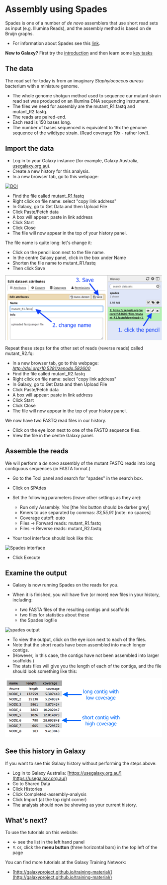 # Assembly using Spades

Spades is one of a number of *de novo* assemblers that use short read sets as input (e.g. Illumina Reads), and the assembly method is based on de Bruijn graphs.

* For information about Spades see this [link](http://bioinf.spbau.ru/spades).

<fn>**New to Galaxy?** First try the [introduction](../galaxy/index.md) and then learn some [key tasks](../intro/index.md)</fn>

## The data

The read set for today is from an imaginary *Staphylococcus aureus* bacterium with a miniature genome.

- The whole genome shotgun method used to sequence our mutant strain read set was produced on an Illumina DNA sequencing instrument.
- The files we need for assembly are the <fn>mutant_R1.fastq</fn> and <fn>mutant_R2.fastq</fn>.
- The reads are paired-end.
- Each read is 150 bases long. <!--(before trimming)-->
- The number of bases sequenced is equivalent to 19x the genome sequence of the wildtype strain. (Read coverage 19x - rather low!).

## Import the data

* Log in to your Galaxy instance (for example, Galaxy Australia, [usegalaxy.org.au](https://usegalaxy.org.au/)).
* Create a new history for this analysis.
* In a new browser tab, go to this webpage:

[![DOI](https://zenodo.org/badge/DOI/10.5281/zenodo.582600.svg)](https://doi.org/10.5281/zenodo.582600)

* Find the file called <fn>mutant_R1.fastq</fn>
* Right click on file name: select "copy link address"
* In Galaxy, go to <ss>Get Data</ss> and then Upload File
* Click <ss>Paste/Fetch data</ss>
* A box will appear: paste in link address
* Click <ss>Start</ss>
* Click <ss>Close</ss>
* The file will now appear in the top of your history panel.

The file name is quite long: let's change it:

* Click on the pencil icon next to the file name.
* In the centre Galaxy panel, click in the box under <ss>Name</ss>
* Shorten the file name to <fn>mutant_R1.fastq</s>
* Then click <ss>Save</ss>

![rename](images/rename.png)


Repeat these steps for the other set of reads (reverse reads) called <fn>mutant_R2.fq</fn>:

* In a new browser tab, go to this webpage: *http://doi.org/10.5281/zenodo.582600*
* Find the file called <fn>mutant_R2.fastq</fn>
* Right click on file name: select "copy link address"
* In Galaxy, go to <ss>Get Data</ss> and then Upload File
* Click <ss>Paste/Fetch data</ss>
* A box will appear: paste in link address
* Click <ss>Start</ss>
* Click <ss>Close</ss>
* The file will now appear in the top of your history panel.


<!--
- <fn>wildtype.fna</fn>: the reference genome sequence of the wildtype strain in fasta format (a header line, then the nucleotide sequence of the genome)

- <fn>wildtype.gff</fn>: the reference genome sequence of the wildtype strain in general feature format (a list of features - one feature per line, then the nucleotide sequence of the genome).

- <fn>wildtype.gbk</fn>: the reference genome sequence in genbank format.
-->

We now have two FASTQ read files in our history.

* Click on the eye icon next to one of the FASTQ sequence files.
* View the file in the centre Galaxy panel.

<!--
- The gff file should look like this:
- Brief Discussion about the GFF format (FIXME: add)
![GFF format](images/image08.png)

## Evaluate the input reads

Questions you might ask about your input reads include:

- How good is my read set?
- Do I need to ask for a new sequencing run?  
- Is it suitable for the analysis I need to do?

We will evaluate the input reads using the FastQC tool.

- This runs a standard series of tests on your read set and returns a relatively easy-to-interpret report.
- We will use the FastQC tool in Galaxy to evaluate the quality of one of our FASTQ files.
- Go to <ss>Tools &rarr; NGS:Analysis &rarr; NGS: QC and Manipulation &rarr; FastQC</ss>
- Select <fn>mutant_R1.fastq</fn>
- <ss>Execute</ss>
- Once finished, examine the output called <fn>FastQC on data1:webpage</fn> (Hint:![Eye icon](./images/image04.png)). It has a summary at the top of
the page and a number of graphs.

Some of the important outputs of FastQC for our purposes are:

-   <ss>Basic Statistics: Sequence length</ss>: will be important in setting maximum k-mer size value for assembly
-   <ss>Basic Statistics: Encoding</ss>: Quality encoding type: important for quality trimming software
-   <ss>Basic Statistics: % GC</ss>: high GC organisms don’t tend to assemble well and may have an uneven read coverage distribution.
-   <ss>Basic Statistics: Total sequences</ss>: Total number of reads: gives you an idea of coverage.
-   <ss>Per base sequence quality</ss>: Dips in quality near the beginning, middle or end of the reads: determines possible trimming/cleanup methods and parameters and may indicate technical problems with the sequencing process/machine run.
-   <ss>Per base N content</ss>: Presence of large numbers of Ns in reads: may point to poor quality sequencing run. You would need to trim these reads to remove Ns.
-   <ss>Kmer content</ss>: Presence of highly recurring k-mers: may point to contamination of reads with barcodes or adapter sequences.

Although we have warnings for two outputs (per base sequence content; Kmer content), we can ignore these for now. For a fuller discussion of FastQC outputs and warnings, see the [FastQC website link](http://www.bioinformatics.babraham.ac.uk/projects/fastqc/), including the section on each of the output [reports](http://www.bioinformatics.babraham.ac.uk/projects/fastqc/Help/3%20Analysis%20Modules/), and examples of ["good"](http://www.bioinformatics.babraham.ac.uk/projects/fastqc/good_sequence_short_fastqc.html) and ["bad"](http://www.bioinformatics.babraham.ac.uk/projects/fastqc/bad_sequence_fastqc.html) Illumina data. We won’t be doing anything to these data to clean it up as there isn’t much need. Therefore we will get on with the assembly!

-->

## Assemble the reads

We will perform a *de novo* assembly of the mutant FASTQ reads into long contiguous sequences (in FASTA format.)

* Go to the Tool panel and search for "spades" in the search box.
* Click on <ss>SPAdes</ss>

* Set the following parameters (leave other settings as they are):


    - <ss>Run only Assembly</ss>: *Yes* [the *Yes* button should be darker grey]
    - <ss>Kmers to use separated by commas:</ss> *33,55,91*  [note: no spaces]  
    - <ss>Coverage cutoff:</ss> *auto*  
    - <ss>Files &rarr; Forward reads:</ss> <fn>mutant_R1.fastq</fn>  
    - <ss>Files &rarr; Reverse reads:</ss> <fn>mutant_R2.fastq</fn>  

- Your tool interface should look like this:

![Spades interface](images/image03.png)

-  Click <ss>Execute</ss>

## Examine the output

- Galaxy is now running Spades on the reads for you.
- When it is finished, you will have five (or more) new files in your history, including:

    - two FASTA files of the resulting contigs and scaffolds
    - two files for statistics about these
    - the Spades logfile

![spades output](images/output_files.png)

- To view the output, click on the eye icon next to each of the files.
- Note that the short reads have been assembled into much longer contigs.
- (However, in this case, the contigs have not been assembled into larger scaffolds.)
- The stats files will give you the length of each of the contigs, and the file should look something like this:

![spades output contigs](images/contig_stats.png)



## See this history in Galaxy

If you want to see this Galaxy history without performing the steps above:

* Log in to Galaxy Australia: [https://usegalaxy.org.au/](https://usegalaxy.org.au/)
* Go to <ss>Shared Data</ss>
* Click <ss>Histories</ss>
* Click <fn>Completed-assembly-analysis</fn>
* Click <ss>Import</ss> (at the top right corner)
* The analysis should now be showing as your current history.

## What's next?

To use the tutorials on this website:

* &#8592; see the list in the left hand panel
* &#8598; or, click the **menu button** (three horizontal bars) in the top left of the page

You can find more tutorials at the Galaxy Training Network:

* [http://galaxyproject.github.io/training-material/](http://galaxyproject.github.io/training-material/)
